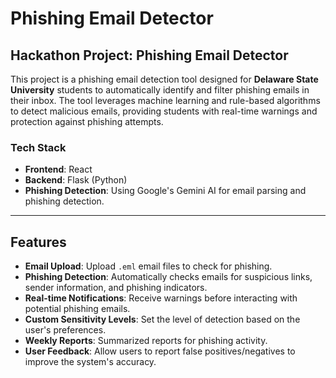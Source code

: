 # Phishing Email Detector

## Hackathon Project: Phishing Email Detector

This project is a phishing email detection tool designed for **Delaware State University** students to automatically identify and filter phishing emails in their inbox. The tool leverages machine learning and rule-based algorithms to detect malicious emails, providing students with real-time warnings and protection against phishing attempts.

### **Tech Stack**
- **Frontend**: React
- **Backend**: Flask (Python)
- **Phishing Detection**: Using Google's Gemini AI for email parsing and phishing detection.

---

## Features
- **Email Upload**: Upload `.eml` email files to check for phishing.
- **Phishing Detection**: Automatically checks emails for suspicious links, sender information, and phishing indicators.
- **Real-time Notifications**: Receive warnings before interacting with potential phishing emails.
- **Custom Sensitivity Levels**: Set the level of detection based on the user's preferences.
- **Weekly Reports**: Summarized reports for phishing activity.
- **User Feedback**: Allow users to report false positives/negatives to improve the system's accuracy.


